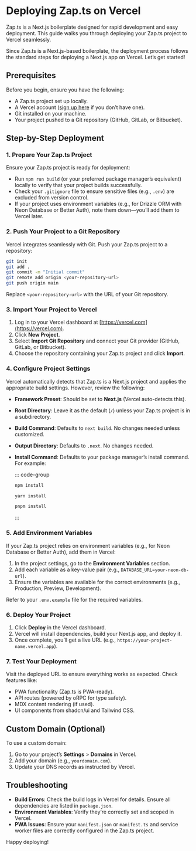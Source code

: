 # Deploying Zap.ts on Vercel

Zap.ts is a Next.js boilerplate designed for rapid development and easy deployment. This guide walks you through deploying your Zap.ts project to Vercel seamlessly.

Since Zap.ts is a Next.js-based boilerplate, the deployment process follows the standard steps for deploying a Next.js app on Vercel. Let’s get started!

## Prerequisites

Before you begin, ensure you have the following:

- A Zap.ts project set up locally.
- A Vercel account ([sign up here](https://vercel.com/signup) if you don’t have one).
- Git installed on your machine.
- Your project pushed to a Git repository (GitHub, GitLab, or Bitbucket).

## Step-by-Step Deployment

### 1. Prepare Your Zap.ts Project

Ensure your Zap.ts project is ready for deployment:

- Run `npm run build` (or your preferred package manager’s equivalent) locally to verify that your project builds successfully.
- Check your `.gitignore` file to ensure sensitive files (e.g., `.env`) are excluded from version control.
- If your project uses environment variables (e.g., for Drizzle ORM with Neon Database or Better Auth), note them down—you’ll add them to Vercel later.

### 2. Push Your Project to a Git Repository

Vercel integrates seamlessly with Git. Push your Zap.ts project to a repository:

```bash
git init
git add .
git commit -m "Initial commit"
git remote add origin <your-repository-url>
git push origin main
```

Replace `<your-repository-url>` with the URL of your Git repository.

### 3. Import Your Project to Vercel

1. Log in to your Vercel dashboard at [https://vercel.com](https://vercel.com).
2. Click **New Project**.
3. Select **Import Git Repository** and connect your Git provider (GitHub, GitLab, or Bitbucket).
4. Choose the repository containing your Zap.ts project and click **Import**.

### 4. Configure Project Settings

Vercel automatically detects that Zap.ts is a Next.js project and applies the appropriate build settings. However, review the following:

- **Framework Preset**: Should be set to **Next.js** (Vercel auto-detects this).
- **Root Directory**: Leave it as the default (`/`) unless your Zap.ts project is in a subdirectory.
- **Build Command**: Defaults to `next build`. No changes needed unless customized.
- **Output Directory**: Defaults to `.next`. No changes needed.
- **Install Command**: Defaults to your package manager’s install command. For example:

  ::: code-group

  ```bash [npm]
  npm install
  ```

  ```bash [yarn]
  yarn install
  ```

  ```bash [pnpm]
  pnpm install
  ```

  :::

### 5. Add Environment Variables

If your Zap.ts project relies on environment variables (e.g., for Neon Database or Better Auth), add them in Vercel:

1. In the project settings, go to the **Environment Variables** section.
2. Add each variable as a key-value pair (e.g., `DATABASE_URL=your-neon-db-url`).
3. Ensure the variables are available for the correct environments (e.g., Production, Preview, Development).

Refer to your `.env.example` file for the required variables.

### 6. Deploy Your Project

1. Click **Deploy** in the Vercel dashboard.
2. Vercel will install dependencies, build your Next.js app, and deploy it.
3. Once complete, you’ll get a live URL (e.g., `https://your-project-name.vercel.app`).

### 7. Test Your Deployment

Visit the deployed URL to ensure everything works as expected. Check features like:

- PWA functionality (Zap.ts is PWA-ready).
- API routes (powered by oRPC for type safety).
- MDX content rendering (if used).
- UI components from shadcn/ui and Tailwind CSS.

## Custom Domain (Optional)

To use a custom domain:

1. Go to your project’s **Settings** > **Domains** in Vercel.
2. Add your domain (e.g., `yourdomain.com`).
3. Update your DNS records as instructed by Vercel.

## Troubleshooting

- **Build Errors**: Check the build logs in Vercel for details. Ensure all dependencies are listed in `package.json`.
- **Environment Variables**: Verify they’re correctly set and scoped in Vercel.
- **PWA Issues**: Ensure your `manifest.json` or `manifest.ts` and service worker files are correctly configured in the Zap.ts project.

Happy deploying!
